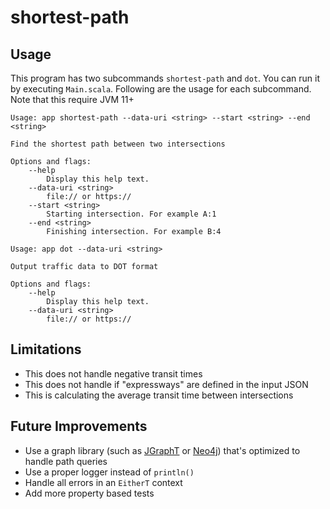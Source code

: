 # shortest-path

## Usage

This program has two subcommands `shortest-path` and `dot`. You can run it by executing `Main.scala`. Following are the
usage for each subcommand. Note that this require JVM 11+

```text
Usage: app shortest-path --data-uri <string> --start <string> --end <string>

Find the shortest path between two intersections

Options and flags:
    --help
        Display this help text.
    --data-uri <string>
        file:// or https:// 
    --start <string>
        Starting intersection. For example A:1
    --end <string>
        Finishing intersection. For example B:4
```

```text
Usage: app dot --data-uri <string>

Output traffic data to DOT format

Options and flags:
    --help
        Display this help text.
    --data-uri <string>
        file:// or https:// 
```

## Limitations

* This does not handle negative transit times 
* This does not handle if "expressways" are defined in the input JSON
* This is calculating the average transit time between intersections

## Future Improvements

* Use a graph library (such as [JGraphT](https://jgrapht.org/) or [Neo4j](https://neo4j.com/)) that's optimized to
  handle path queries
* Use a proper logger instead of `println()`
* Handle all errors in an `EitherT` context
* Add more property based tests